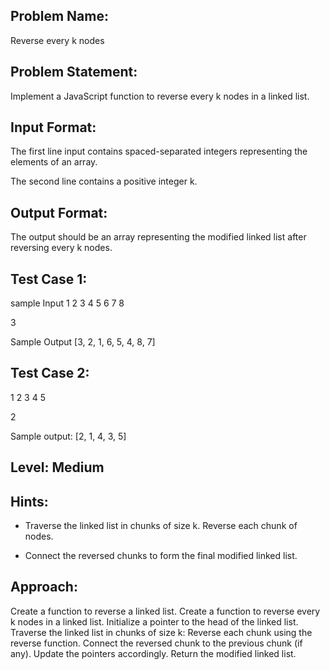 ## Problem Name:
Reverse every k nodes

## Problem Statement:
Implement a JavaScript function to reverse every k nodes in a linked list.


## Input Format:
The first line input contains spaced-separated 
integers representing the elements of an array.

The second line contains a positive integer k.

## Output Format:
The output should be an 
array representing the 
modified linked list after 
reversing every k nodes.

## Test Case 1:
sample Input
1 2 3 4 5 6 7 8

3

Sample Output
[3, 2, 1, 6, 5, 4, 8, 7]

## Test Case 2:
1 2 3 4 5

2

Sample output:
[2, 1, 4, 3, 5]

## Level: Medium

## Hints:
- Traverse the linked list in chunks of size k.
Reverse each chunk of nodes.

- Connect the reversed chunks to form the 
final modified linked list.

## Approach:
Create a function to reverse a linked list.
Create a function to reverse every k nodes in a linked list.
Initialize a pointer to the head of the linked list.
Traverse the linked list in chunks of size k:
Reverse each chunk using the reverse function.
Connect the reversed chunk to the previous chunk (if any).
Update the pointers accordingly.
Return the modified linked list.